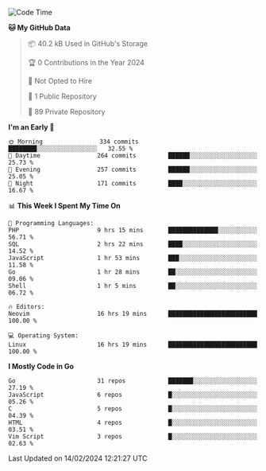 
<!--START_SECTION:waka-->
![Code Time](http://img.shields.io/badge/Code%20Time-4%2C591%20hrs%2040%20mins-blue)

**🐱 My GitHub Data** 

> 📦 40.2 kB Used in GitHub's Storage 
 > 
> 🏆 0 Contributions in the Year 2024
 > 
> 🚫 Not Opted to Hire
 > 
> 📜 1 Public Repository 
 > 
> 🔑 89 Private Repository 
 > 
**I'm an Early 🐤** 

```text
🌞 Morning                334 commits         ████████░░░░░░░░░░░░░░░░░   32.55 % 
🌆 Daytime                264 commits         ██████░░░░░░░░░░░░░░░░░░░   25.73 % 
🌃 Evening                257 commits         ██████░░░░░░░░░░░░░░░░░░░   25.05 % 
🌙 Night                  171 commits         ████░░░░░░░░░░░░░░░░░░░░░   16.67 % 
```


📊 **This Week I Spent My Time On** 

```text
💬 Programming Languages: 
PHP                      9 hrs 15 mins       ██████████████░░░░░░░░░░░   56.71 % 
SQL                      2 hrs 22 mins       ████░░░░░░░░░░░░░░░░░░░░░   14.52 % 
JavaScript               1 hr 53 mins        ███░░░░░░░░░░░░░░░░░░░░░░   11.58 % 
Go                       1 hr 28 mins        ██░░░░░░░░░░░░░░░░░░░░░░░   09.06 % 
Shell                    1 hr 5 mins         ██░░░░░░░░░░░░░░░░░░░░░░░   06.72 % 

🔥 Editors: 
Neovim                   16 hrs 19 mins      █████████████████████████   100.00 % 

💻 Operating System: 
Linux                    16 hrs 19 mins      █████████████████████████   100.00 % 
```

**I Mostly Code in Go** 

```text
Go                       31 repos            ███████░░░░░░░░░░░░░░░░░░   27.19 % 
JavaScript               6 repos             █░░░░░░░░░░░░░░░░░░░░░░░░   05.26 % 
C                        5 repos             █░░░░░░░░░░░░░░░░░░░░░░░░   04.39 % 
HTML                     4 repos             █░░░░░░░░░░░░░░░░░░░░░░░░   03.51 % 
Vim Script               3 repos             █░░░░░░░░░░░░░░░░░░░░░░░░   02.63 % 
```




 Last Updated on 14/02/2024 12:21:27 UTC
<!--END_SECTION:waka-->
